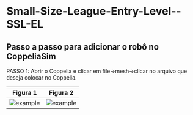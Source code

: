 # Small-Size-League-Entry-Level--SSL-EL

## Passo a passo para adicionar o robô no CoppeliaSim

PASSO 1: Abrir o Coppelia e clicar em file->mesh->clicar no arquivo que deseja colocar no Coppelia.

| Figura 1 | Figura 2 |
|----------|----------|
| ![example](https://github.com/user-attachments/assets/fad0a9fa-cedf-4752-9377-b4541a16e3ac) | ![example](https://github.com/user-attachments/assets/bb4f4e69-71bd-4dd5-b88a-50a4b555f214) |

<!--
<div align="center">
<img src="https://github.com/user-attachments/assets/fad0a9fa-cedf-4752-9377-b4541a16e3ac" width="500px" />
</div>
-->

